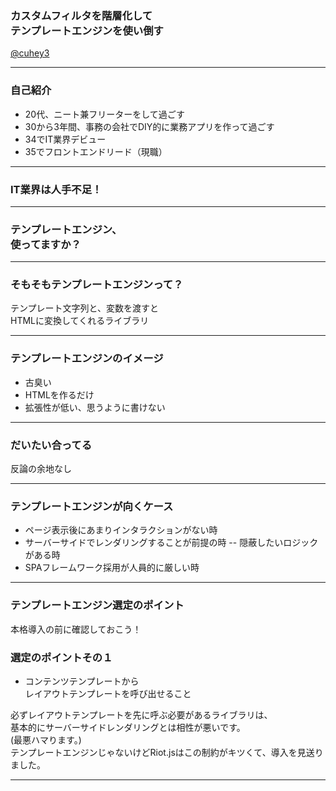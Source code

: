 ### カスタムフィルタを階層化して<br>テンプレートエンジンを使い倒す
[@cuhey3](http://twitter.com/cuhey3)

---

### 自己紹介
- 20代、ニート兼フリーターをして過ごす
- 30から3年間、事務の会社でDIY的に業務アプリを作って過ごす
- 34でIT業界デビュー
- 35でフロントエンドリード（現職）

---

### IT業界は人手不足！

---

### テンプレートエンジン、<br>使ってますか？

---

### そもそもテンプレートエンジンって？

テンプレート文字列と、変数を渡すと<br>HTMLに変換してくれるライブラリ

---

### テンプレートエンジンのイメージ

- 古臭い
- HTMLを作るだけ
- 拡張性が低い、思うように書けない

---

### だいたい合ってる

反論の余地なし

---

### テンプレートエンジンが向くケース

- ページ表示後にあまりインタラクションがない時
- サーバーサイドでレンダリングすることが前提の時
-- 隠蔽したいロジックがある時
- SPAフレームワーク採用が人員的に厳しい時

---

### テンプレートエンジン選定のポイント

本格導入の前に確認しておこう！

### 選定のポイントその１

- コンテンツテンプレートから<br>レイアウトテンプレートを呼び出せること

必ずレイアウトテンプレートを先に呼ぶ必要があるライブラリは、<br>
基本的にサーバーサイドレンダリングとは相性が悪いです。<br>
(最悪ハマります。)<br>
テンプレートエンジンじゃないけどRiot.jsはこの制約がキツくて、導入を見送りました。

---
